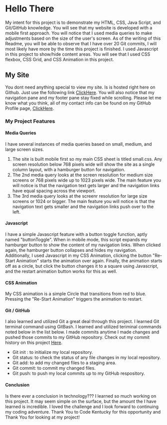 # Hello There

My intent for this project is to demonstrate my HTML, CSS, Java Script, and Git/GitHub knowledge. You will see that my website is developed with a mobile first approach. You will notice that I used media queries to make adjustments based on the size of the user's screen. As of the writing of this Readme, you will be able to observe that I have over 20 Git commits, I will most likely have more by the time this project is finished. I used Javascript in this project to show/hide content areas. You will see that I used CSS flexbox, CSS Grid, and CSS Animation in this project.



## My Site 
You dont need anything special to view my site. Is is hosted right here on Github. Just use the following link [ClickHere](https://dust39.github.io/animated-enigma/).  You will also notice that my navigation pane and my footer pane stay fixed while scrolling. Please let me know what you think, all of my contact info can be found on my GitHub Profile page, [ClickHere](https://github.com/dust39).

### My Project Features
#### Media Queries
I have several instances of media queries based on small, medium, and large screen sizes.
1. The site is built mobile first so my main CSS sheet is titled small.css. Any screen resolution below 768 pixels wide will show the site as a single column layout, with a hamburger button for navigation.
2. The 2nd media query looks at the screen resolution for medium size screens or 768 pixels wide up to 1023 pixels wide. The main feature you will notice is that the navigation text gets larger and the navigation links have equal spacing across the viewport.
3. The 3rd media query looks at the screenr resolution for large size screens or 1024 or bigger. The main feature you will notice is that the navigation text gets smaller and the navigation links push over to the left.

#### Javascript
I have a simple Javascript feature with a button toggle function, aptly named "buttonToggle". When in mobile mode, this script expands my hamburger button to show the content of my navigation links. When clicked again, the hamburger button collapses and hides my navigation. Additionally, I used Javascript in my CSS Animation, clicking the button "Re-Start Animation" starts the animation over again. Finally, the animation starts off as a circle, but click the button changes it to a square using Javascript, and the restart animation button works for this as well.

#### CSS Animation
My CSS animation is a simple Circle that transitions from red to blue. Pressing the "Re-Start Animation" triggers the animation to restart.

#### Git / GitHub
I also learned and utilized Git a great deal through this project. I learned Git terminal command using GitBash. I learned and utilized teriminal commands noted below in the list below. I made commits anytime I made changes and pushed those commits to my GitHub repository. Check out my commit history on this project [Here](https://github.com/dust39/animated-enigma/commits/main).
- Git init : to initialize my local repository.
- Git status: to check the status of any file changes in my local repository.
- Git add: to add my changed files to a staging area.
- Git commit: to commit my changed files.
- Git push: to push my local commits up to my GitHub respository.

#### Conclusion
Is there ever a conclusion in technology??? I learned so much working on this project. It may seem simple on the surface, but the amount the I have learned is incredible. I loved the challenge and I look forward to continuing my coding adventure. Thank You to Code Kentucky for this opportunity and Thank You for looking at my project!




